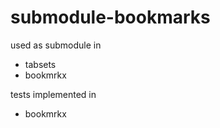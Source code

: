 # submodule-bookmarks

used as submodule in

* tabsets
* bookmrkx

tests implemented in

* bookmrkx
